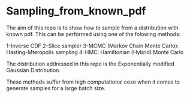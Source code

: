 # Sampling_from_known_pdf

The aim of this repo is to show how to sample from a distribution with known pdf. 
This can be performed using one of the folowing methods: 

1-Inverse CDF
2-Slice sampler
3-MCMC (Markov Chain Monte Carlo): Hasting-Mteropolis sampling
4-HMC: Hamiltonian (Hybrid) Monte Carlo

The distribution addressed in this repo is the Exponentially modified Gaussian Distribution. 

These methods suffer from high computational cose when it comes to generate samples for a large batch size. 
